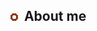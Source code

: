 <link rel="stylesheet" type="text/css" href="/css/style.css">

<h2><img src="images/bullet_post.png" alt="Bullet Post" />&nbsp; About me</h2>
 
